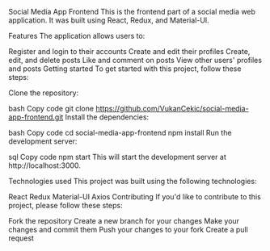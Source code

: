 Social Media App Frontend
This is the frontend part of a social media web application. It was built using React, Redux, and Material-UI.

Features
The application allows users to:

Register and login to their accounts
Create and edit their profiles
Create, edit, and delete posts
Like and comment on posts
View other users' profiles and posts
Getting started
To get started with this project, follow these steps:

Clone the repository:

bash
Copy code
git clone https://github.com/VukanCekic/social-media-app-frontend.git
Install the dependencies:

bash
Copy code
cd social-media-app-frontend
npm install
Run the development server:

sql
Copy code
npm start
This will start the development server at http://localhost:3000.

Technologies used
This project was built using the following technologies:

React
Redux
Material-UI
Axios
Contributing
If you'd like to contribute to this project, please follow these steps:

Fork the repository
Create a new branch for your changes
Make your changes and commit them
Push your changes to your fork
Create a pull request

